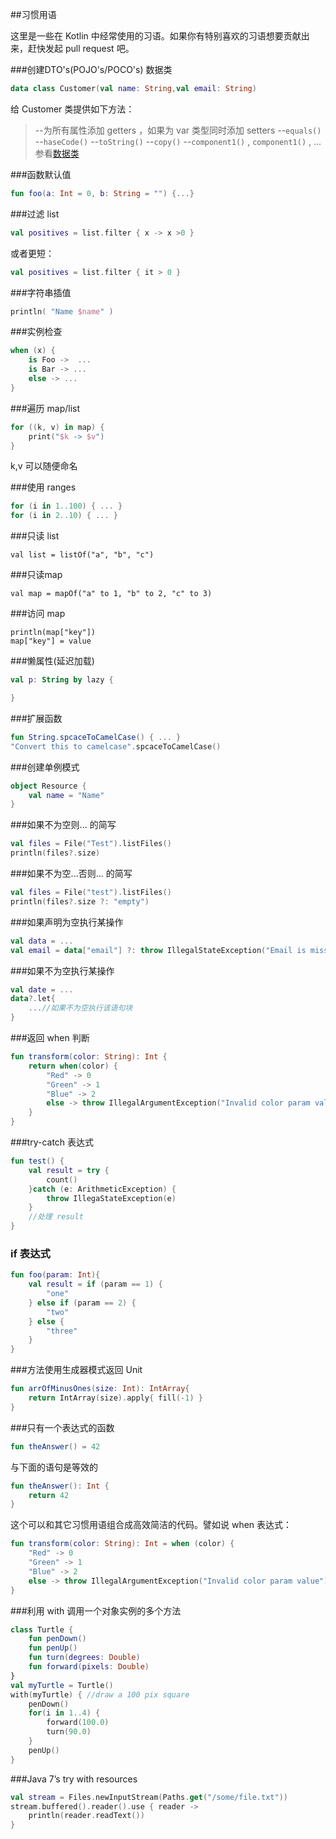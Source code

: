 ##习惯用语

这里是一些在 Kotlin 中经常使用的习语。如果你有特别喜欢的习语想要贡献出来，赶快发起 pull request 吧。

###创建DTO's(POJO's/POCO's)  数据类 

```kotlin
data class Customer(val name: String,val email: String)
```

给 Customer 类提供如下方法：

>  --为所有属性添加 getters ，如果为 var 类型同时添加 setters
>  --`equals()`
>  --`haseCode()`
>  --`toString()`
>  --`copy()`
>  --`component1()` , `component1()` , ... 参看[数据类](../ClassesAndObjects/Data-Classes.md)

###函数默认值

```kotlin
fun foo(a: Int = 0, b: String = "") {...}
```

###过滤 list

```kotlin
val positives = list.filter { x -> x >0 }
```
或者更短：

```kotlin
val positives = list.filter { it > 0 }
```

###字符串插值

```kotlin
println( "Name $name" )
```

###实例检查

```kotlin
when (x) {
	is Foo ->  ...
	is Bar -> ...
	else -> ...
}
```

###遍历 map/list
```kotlin
for ((k, v) in map) {
	print("$k -> $v")
}
```
k,v 可以随便命名

###使用 ranges
```kotlin
for (i in 1..100) { ... }
for (i in 2..10) { ... }
```

###只读 list
```kotllin
val list = listOf("a", "b", "c")
```

###只读map

```kotllin
val map = mapOf("a" to 1, "b" to 2, "c" to 3)
```

###访问 map 

```kotllin
println(map["key"])
map["key"] = value
```

###懒属性(延迟加载)

```kotlin
val p: String by lazy {

}
```

###扩展函数
```kotlin
fun String.spcaceToCamelCase() { ... }
"Convert this to camelcase".spcaceToCamelCase()
```

###创建单例模式
```kotlin
object Resource {
	val name = "Name"
}
```

###如果不为空则... 的简写
```kotlin
val files = File("Test").listFiles()
println(files?.size)
```

###如果不为空...否则... 的简写
```kotlin
val files = File("test").listFiles()
println(files?.size ?: "empty")
```

###如果声明为空执行某操作
```kotlin
val data = ...
val email = data["email"] ?: throw IllegalStateException("Email is missing!")
```

###如果不为空执行某操作
```kotlin
val date = ...
data?.let{
	...//如果不为空执行该语句块
}
```

###返回 when 判断
```kotlin
fun transform(color: String): Int {
	return when(color) {
		"Red" -> 0
		"Green" -> 1
		"Blue" -> 2
		else -> throw IllegalArgumentException("Invalid color param value")
	}
}
```

###try-catch 表达式

```kotlin
fun test() {
	val result = try {
		count()
	}catch (e: ArithmeticException) {
		throw IllegaStateException(e)
	}
	//处理 result
}
```
### if 表达式
```kotlin
fun foo(param: Int){
	val result = if (param == 1) {
		"one"
	} else if (param == 2) {
		"two"
	} else {
		"three"
	}
}
```

###方法使用生成器模式返回 Unit

```kotlin
fun arrOfMinusOnes(size: Int): IntArray{
	return IntArray(size).apply{ fill(-1) }
}
```

###只有一个表达式的函数
```kotlin
fun theAnswer() = 42
```
与下面的语句是等效的

```kotlin
fun theAnswer(): Int {
	return 42
}
```
这个可以和其它习惯用语组合成高效简洁的代码。譬如说 when 表达式：

```kotlin
fun transform(color: String): Int = when (color) {
	"Red" -> 0
	"Green" -> 1
	"Blue" -> 2
	else -> throw IllegalArgumentException("Invalid color param value")
}
```
###利用 with 调用一个对象实例的多个方法

```kotlin
class Turtle {
	fun penDown()
	fun penUp()
	fun turn(degrees: Double) 
	fun forward(pixels: Double)
}
val myTurtle = Turtle()
with(myTurtle) { //draw a 100 pix square
	penDown()
	for(i in 1..4) {
        forward(100.0)
		turn(90.0) 
	}
	penUp() 
}
```

###Java 7’s try with resources

```kotlin
val stream = Files.newInputStream(Paths.get("/some/file.txt"))
stream.buffered().reader().use { reader ->
	println(reader.readText()) 
}
```
